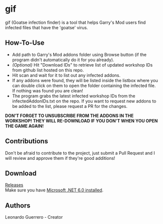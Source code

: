 # gif
gif (Goatse infection finder) is a tool that helps Garry's Mod users find infected files that have the 'goatse' virus.

## How-To-Use
* Add path to Garry's Mod addons folder using Browse button (if the program didn't automatically do it for you already).
* _(Optional)_ Hit "Download IDs" to retrieve list of updated workshop IDs from github list hosted on this repo.
* Hit scan and wait for it to list out any infected addons.
* If any addons were found, they will be listed inside the listbox where you can double click on them to open the folder containing the infected file. If nothing was found you are clean!
* The program grabs the latest infected workshop IDs from the infectedAddonIDs.txt on the repo. If you want to request new addons to be added to the list, please request a PR for the changes.

__DON'T FORGET TO UNSUBSCRIBE FROM THE ADDONS IN THE WORKSHOP! THEY WILL RE-DOWNLOAD IF YOU DON'T WHEN YOU OPEN THE GAME AGAIN!__
        
## Contributions
Don't be afraid to contribute to the project, just submit a Pull Request and I will review and approve them if they're good additions!

## Download
[Releases](https://github.com/LGuerrero13/gif/releases/tag/Release)\
Make sure you have [Microsoft .NET 6.0 installed](https://dotnet.microsoft.com/en-us/download/dotnet/6.0/runtime?cid=getdotnetcore).
## Authors
Leonardo Guerrero - Creator
